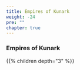 ```yaml
---
title: Empires of Kunark
weight: -24
pre: ""
chapter: true
---
```


### Empires of Kunark

{{% children depth="3" %}}